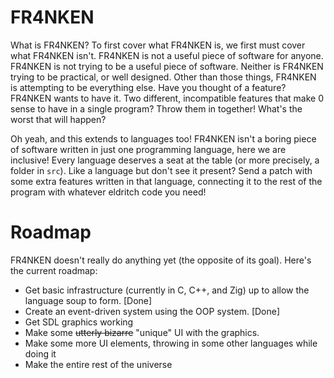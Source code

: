 # FR4NKEN
What is FR4NKEN? To first cover what FR4NKEN is, we first must cover what
FR4NKEN isn't. FR4NKEN is not a useful piece of software for anyone. FR4NKEN is
not trying to be a useful piece of software. Neither is FR4NKEN trying to be
practical, or well designed. Other than those things, FR4NKEN is attempting to
be everything else. Have you thought of a feature? FR4NKEN wants to have it. Two
different, incompatible features that make 0 sense to have in a single program?
Throw them in together! What's the worst that will happen?

Oh yeah, and this extends to languages too! FR4NKEN isn't a boring piece of
software written in just one programming language, here we are inclusive! Every
language deserves a seat at the table (or more precisely, a folder in `src`).
Like a language but don't see it present? Send a patch with some extra features
written in that language, connecting it to the rest of the program with whatever
eldritch code you need!

# Roadmap
FR4NKEN doesn't really do anything yet (the opposite of its goal). Here's the
current roadmap:
* Get basic infrastructure (currently in C, C++, and Zig) up to allow the
  language soup to form. [Done]
* Create an event-driven system using the OOP system. [Done]
* Get SDL graphics working
* Make some ~~utterly bizarre~~ "unique" UI with the graphics.
* Make some more UI elements, throwing in some other languages while doing it
* Make the entire rest of the universe
